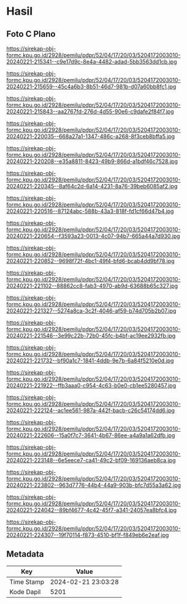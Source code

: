 # Hasil

## Foto C Plano

https://sirekap-obj-formc.kpu.go.id/2928/pemilu/pdpr/52/04/17/20/03/5204172003010-20240221-215341--c9e17d9c-8e4a-4482-adad-5bb3563dd1cb.jpg

https://sirekap-obj-formc.kpu.go.id/2928/pemilu/pdpr/52/04/17/20/03/5204172003010-20240221-215659--45c4a6b3-8b51-46d7-981b-d07a60bb8fc1.jpg

https://sirekap-obj-formc.kpu.go.id/2928/pemilu/pdpr/52/04/17/20/03/5204172003010-20240221-215843--aa2767fd-276d-4d55-90e6-c9dafe2f84f7.jpg

https://sirekap-obj-formc.kpu.go.id/2928/pemilu/pdpr/52/04/17/20/03/5204172003010-20240221-220035--668a27a1-1347-486c-a268-8f3ceb8bffa5.jpg

https://sirekap-obj-formc.kpu.go.id/2928/pemilu/pdpr/52/04/17/20/03/5204172003010-20240221-220208--e35a8811-8423-49b9-866d-a1bdf46c7528.jpg

https://sirekap-obj-formc.kpu.go.id/2928/pemilu/pdpr/52/04/17/20/03/5204172003010-20240221-220345--8af64c2d-6a14-4231-8a76-39beb6085af2.jpg

https://sirekap-obj-formc.kpu.go.id/2928/pemilu/pdpr/52/04/17/20/03/5204172003010-20240221-220516--87124abc-588b-43a3-818f-fd1cf66d47b4.jpg

https://sirekap-obj-formc.kpu.go.id/2928/pemilu/pdpr/52/04/17/20/03/5204172003010-20240221-220654--f3593a23-0013-4c07-94b7-665a44a7d930.jpg

https://sirekap-obj-formc.kpu.go.id/2928/pemilu/pdpr/52/04/17/20/03/5204172003010-20240221-220852--9698f72f-4bc1-49f4-bfd6-bcab4dd9bf78.jpg

https://sirekap-obj-formc.kpu.go.id/2928/pemilu/pdpr/52/04/17/20/03/5204172003010-20240221-221102--88862cc8-fab3-4970-ab9d-63688b65c327.jpg

https://sirekap-obj-formc.kpu.go.id/2928/pemilu/pdpr/52/04/17/20/03/5204172003010-20240221-221327--5274a8ca-3c2f-4046-af59-b74d705b2b07.jpg

https://sirekap-obj-formc.kpu.go.id/2928/pemilu/pdpr/52/04/17/20/03/5204172003010-20240221-221546--3e99c22b-72b0-45fc-b4bf-ac19ee2932fb.jpg

https://sirekap-obj-formc.kpu.go.id/2928/pemilu/pdpr/52/04/17/20/03/5204172003010-20240221-221732--bf90a1c7-1841-4ddb-9e7b-6a84f5210e0d.jpg

https://sirekap-obj-formc.kpu.go.id/2928/pemilu/pdpr/52/04/17/20/03/5204172003010-20240221-221922--ffb3aaa0-c954-4c63-b0e0-cb1ee5280457.jpg

https://sirekap-obj-formc.kpu.go.id/2928/pemilu/pdpr/52/04/17/20/03/5204172003010-20240221-222124--ac1ee561-987a-442f-bacb-c26c54174dd6.jpg

https://sirekap-obj-formc.kpu.go.id/2928/pemilu/pdpr/52/04/17/20/03/5204172003010-20240221-222606--15a0f7c7-3641-4b67-86ee-a4a9a1a62dfb.jpg

https://sirekap-obj-formc.kpu.go.id/2928/pemilu/pdpr/52/04/17/20/03/5204172003010-20240221-223148--6e5eece7-ca41-49c2-bf09-169136aeb8ca.jpg

https://sirekap-obj-formc.kpu.go.id/2928/pemilu/pdpr/52/04/17/20/03/5204172003010-20240221-223802--963d7776-44b4-44a9-903b-bfc7d55a3a62.jpg

https://sirekap-obj-formc.kpu.go.id/2928/pemilu/pdpr/52/04/17/20/03/5204172003010-20240221-224042--89bf4677-4c42-45f7-a341-24057ea8bfc4.jpg

https://sirekap-obj-formc.kpu.go.id/2928/pemilu/pdpr/52/04/17/20/03/5204172003010-20240221-224307--19f70114-f873-4510-bf1f-f849eb6e2eaf.jpg


## Metadata

| Key        | Value               |
| ---------- | ------------------- |
| Time Stamp | 2024-02-21 23:03:28 |
| Kode Dapil | 5201                |



